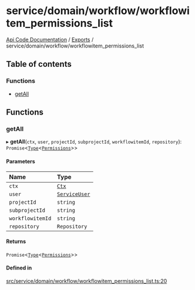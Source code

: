 # service/domain/workflow/workflowitem\_permissions\_list
 
[Api Code Documentation](../README.md) / [Exports](../modules.md) / service/domain/workflow/workflowitem\_permissions\_list

## Table of contents

### Functions

- [getAll](service_domain_workflow_workflowitem_permissions_list.md#getall)

## Functions

### getAll

▸ **getAll**(`ctx`, `user`, `projectId`, `subprojectId`, `workflowitemId`, `repository`): `Promise`\<[`Type`](result.md#type)\<[`Permissions`](service_domain_permissions.md#permissions)\>\>

#### Parameters

| Name | Type |
| :------ | :------ |
| `ctx` | [`Ctx`](../interfaces/lib_ctx.Ctx.md) |
| `user` | [`ServiceUser`](../interfaces/service_domain_organization_service_user.ServiceUser.md) |
| `projectId` | `string` |
| `subprojectId` | `string` |
| `workflowitemId` | `string` |
| `repository` | `Repository` |

#### Returns

`Promise`\<[`Type`](result.md#type)\<[`Permissions`](service_domain_permissions.md#permissions)\>\>

#### Defined in

[src/service/domain/workflow/workflowitem_permissions_list.ts:20](https://github.com/openkfw/TruBudget/blob/26ade46/api/src/service/domain/workflow/workflowitem_permissions_list.ts#L20)
